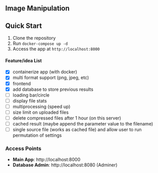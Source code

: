 ## Image Manipulation 
## Quick Start

1. Clone the repository
2. Run `docker-compose up -d`
3. Access the app at `http://localhost:8000`

#### Feature/idea List

- [X] containerize app (with docker)
- [X] multi format support (png, jpeg, etc)
- [X] frontend
- [X] add database to store previous results
- [ ] loading bar/circle
- [ ] display file stats
- [ ] multiprocessing (speed up)
- [ ] size limit on uploaded files
- [ ] delete compressed files after 1 hour (on this server)
- [ ] cached result (maybe append the parameter value to the filename)
- [ ] single source file (works as cached file) and allow user to run permutation of settings

### Access Points
- **Main App**: http://localhost:8000
- **Database Admin**: http://localhost:8080 (Adminer)
